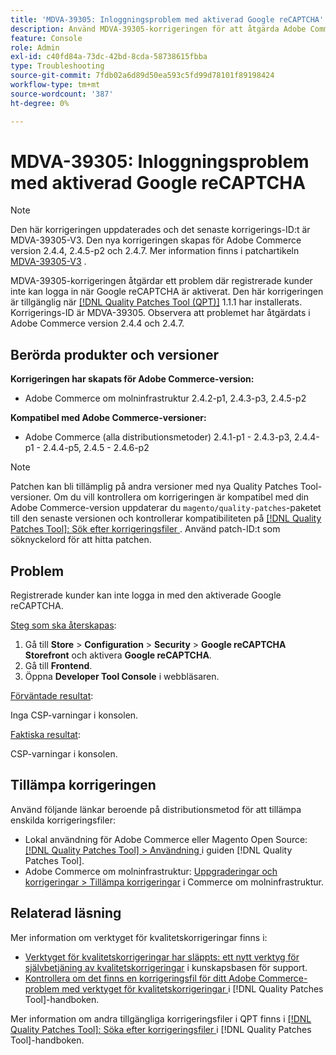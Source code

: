 ```yaml
---
title: 'MDVA-39305: Inloggningsproblem med aktiverad Google reCAPTCHA'
description: Använd MDVA-39305-korrigeringen för att åtgärda Adobe Commerce-problemet där registrerade kunder inte kan logga in när Google reCAPTCHA är aktiverat.
feature: Console
role: Admin
exl-id: c40fd84a-73dc-42bd-8cda-58738615fbba
type: Troubleshooting
source-git-commit: 7fdb02a6d89d50ea593c5fd99d78101f89198424
workflow-type: tm+mt
source-wordcount: '387'
ht-degree: 0%

---
```


# MDVA-39305: Inloggningsproblem med aktiverad Google reCAPTCHA

>[!NOTE]
>
>Den här korrigeringen uppdaterades och det senaste korrigerings-ID:t är MDVA-39305-V3. Den nya korrigeringen skapas för Adobe Commerce version 2.4.4, 2.4.5-p2 och 2.4.7. Mer information finns i patchartikeln [MDVA-39305-V3](https://experienceleague.adobe.com/en/docs/commerce-operations/tools/quality-patches-tool/patches-available-in-qpt/v1-1-58/mdva-39305-v3-login-issue-with-enabled-google-recaptcha) .

MDVA-39305-korrigeringen åtgärdar ett problem där registrerade kunder inte kan logga in när Google reCAPTCHA är aktiverat. Den här korrigeringen är tillgänglig när [[!DNL Quality Patches Tool (QPT)]](https://experienceleague.adobe.com/en/docs/commerce-operations/tools/quality-patches-tool/quality-patches-tool-to-self-serve-quality-patches) 1.1.1 har installerats. Korrigerings-ID är MDVA-39305. Observera att problemet har åtgärdats i Adobe Commerce version 2.4.4 och 2.4.7.

## Berörda produkter och versioner

**Korrigeringen har skapats för Adobe Commerce-version:**

* Adobe Commerce om molninfrastruktur 2.4.2-p1, 2.4.3-p3, 2.4.5-p2

**Kompatibel med Adobe Commerce-versioner:**

* Adobe Commerce (alla distributionsmetoder) 2.4.1-p1 - 2.4.3-p3, 2.4.4-p1 - 2.4.4-p5, 2.4.5 - 2.4.6-p2

>[!NOTE]
>
>Patchen kan bli tillämplig på andra versioner med nya Quality Patches Tool-versioner. Om du vill kontrollera om korrigeringen är kompatibel med din Adobe Commerce-version uppdaterar du `magento/quality-patches`-paketet till den senaste versionen och kontrollerar kompatibiliteten på [[!DNL Quality Patches Tool]: Sök efter korrigeringsfiler ](https://experienceleague.adobe.com/en/docs/commerce-operations/tools/quality-patches-tool/quality-patches-tool-to-self-serve-quality-patches). Använd patch-ID:t som söknyckelord för att hitta patchen.

## Problem

Registrerade kunder kan inte logga in med den aktiverade Google reCAPTCHA.

<u>Steg som ska återskapas</u>:

1. Gå till **Store** > **Configuration** > **Security** > **Google reCAPTCHA Storefront** och aktivera **Google reCAPTCHA**.
1. Gå till **Frontend**.
1. Öppna **Developer Tool Console** i webbläsaren.

<u>Förväntade resultat</u>:

Inga CSP-varningar i konsolen.

<u>Faktiska resultat</u>:

CSP-varningar i konsolen.

## Tillämpa korrigeringen

Använd följande länkar beroende på distributionsmetod för att tillämpa enskilda korrigeringsfiler:

* Lokal användning för Adobe Commerce eller Magento Open Source: [[!DNL Quality Patches Tool] > Användning ](/help/tools/quality-patches-tool/usage.md) i guiden [!DNL Quality Patches Tool].
* Adobe Commerce om molninfrastruktur: [Uppgraderingar och korrigeringar > Tillämpa korrigeringar](https://experienceleague.adobe.com/docs/commerce-cloud-service/user-guide/develop/upgrade/apply-patches.html) i Commerce om molninfrastruktur.

## Relaterad läsning

Mer information om verktyget för kvalitetskorrigeringar finns i:

* [Verktyget för kvalitetskorrigeringar har släppts: ett nytt verktyg för självbetjäning av kvalitetskorrigeringar](https://experienceleague.adobe.com/en/docs/commerce-operations/tools/quality-patches-tool/quality-patches-tool-to-self-serve-quality-patches) i kunskapsbasen för support.
* [Kontrollera om det finns en korrigeringsfil för ditt Adobe Commerce-problem med verktyget för kvalitetskorrigeringar ](/help/tools/quality-patches-tool/patches-available-in-qpt/check-patch-for-magento-issue-with-magento-quality-patches.md) i [!DNL Quality Patches Tool]-handboken.

Mer information om andra tillgängliga korrigeringsfiler i QPT finns i [[!DNL Quality Patches Tool]: Söka efter korrigeringsfiler ](https://experienceleague.adobe.com/tools/commerce-quality-patches/index.html) i [!DNL Quality Patches Tool]-handboken.
